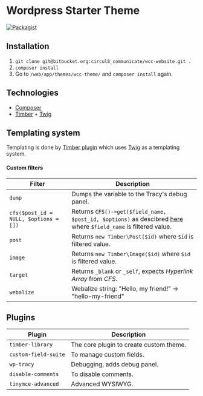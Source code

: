 # Wordpress Starter Theme
[![Packagist](https://img.shields.io/packagist/v/circul8/wordpress-starter-theme.svg?style=flat-square)](https://packagist.org/packages/circul8/wordpress-starter-theme)

## Installation

1. `git clone git@bitbucket.org:circul8_communicate/wcc-website.git .`
1. `composer install`
1. Go to `/web/app/themes/wcc-theme/` and `composer install` again.

## Technologies

- [Composer](https://getcomposer.org)
- [Timber](https://github.com/timber/timber) + [Twig](https://twig.sensiolabs.org/doc/2.x/)

## Templating system

Templating is done by [Timber plugin](https://github.com/timber/timber) which uses [Twig](https://twig.sensiolabs.org/doc/2.x/) as a templating system.

#### Custom filters

| Filter | Description |
|--------|-------------|
| `dump` | Dumps the variable to the Tracy's debug panel. |
| `cfs($post_id = NULL, $options = [])` | Returns `CFS()->get($field_name, $post_id, $options)` as descibred [here](http://customfieldsuite.com/api/get.html) where `$field_name` is filtered value. |
| `post` | Returns `new Timber\Post($id)` where `$id` is filtered value. |
| `image` | Returns `new Timber\Image($id)` where `$id` is filtered value. |
| `target` | Returns `_blank` or `_self`, expects *Hyperlink Array* from *CFS*. |
| `webalize` | Webalize string: "Hello, my friend!" -> "hello-my-friend" |

## Plugins

| Plugin | Description |
|-|-|
| `timber-library` | The core plugin to create custom theme. |
| `custom-field-suite` | To manage custom fields. |
| `wp-tracy` | Debugging, adds debug panel. |
| `disable-comments` | To disable comments. |
| `tinymce-advanced` | Advanced WYSIWYG. |
